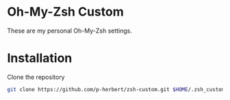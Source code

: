 # Oh-My-Zsh Custom

These are my personal Oh-My-Zsh settings.

# Installation

Clone the repository

~~~bash
git clone https://github.com/p-herbert/zsh-custom.git $HOME/.zsh_custom
~~~
